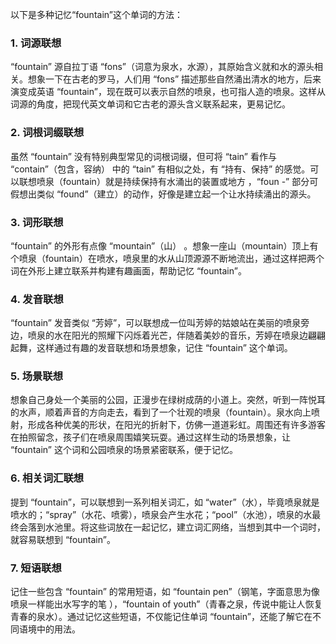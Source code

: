 以下是多种记忆“fountain”这个单词的方法：
### 1. 词源联想
“fountain” 源自拉丁语 “fons”（词意为泉水，水源），其原始含义就和水的源头相关。想象一下在古老的罗马，人们用 “fons” 描述那些自然涌出清水的地方，后来演变成英语 “fountain”，现在既可以表示自然的喷泉，也可指人造的喷泉。这样从词源的角度，把现代英文单词和它古老的源头含义联系起来，更易记忆。 
### 2. 词根词缀联想 
虽然 “fountain” 没有特别典型常见的词根词缀，但可将 “tain” 看作与 “contain”（包含，容纳） 中的 “tain” 有相似之处，有 “持有、保持” 的感觉。可以联想喷泉（fountain）就是持续保持有水涌出的装置或地方 ，“foun -” 部分可假想出类似 “found”（建立）的动作，好像是建立起一个让水持续涌出的源头。 
### 3. 词形联想
“fountain” 的外形有点像 “mountain”（山） 。想象一座山（mountain）顶上有个喷泉（fountain）在喷水，喷泉里的水从山顶源源不断地流出，通过这样把两个词在外形上建立联系并构建有趣画面，帮助记忆 “fountain”。 
### 4. 发音联想
“fountain” 发音类似 “芳婷”，可以联想成一位叫芳婷的姑娘站在美丽的喷泉旁边，喷泉的水在阳光的照耀下闪烁着光芒，伴随着美妙的音乐，芳婷在喷泉边翩翩起舞，这样通过有趣的发音联想和场景想象，记住 “fountain” 这个单词。 
### 5. 场景联想 
想象自己身处一个美丽的公园，正漫步在绿树成荫的小道上。突然，听到一阵悦耳的水声，顺着声音的方向走去，看到了一个壮观的喷泉（fountain）。泉水向上喷射，形成各种优美的形状，在阳光的折射下，仿佛一道道彩虹。周围还有许多游客在拍照留念，孩子们在喷泉周围嬉笑玩耍。通过这样生动的场景想象，让 “fountain” 这个词和公园喷泉的场景紧密联系，便于记忆。 
### 6. 相关词汇联想 
提到 “fountain”，可以联想到一系列相关词汇，如 “water”（水），毕竟喷泉就是喷水的；“spray”（水花、喷雾），喷泉会产生水花；“pool”（水池），喷泉的水最终会落到水池里。将这些词放在一起记忆，建立词汇网络，当想到其中一个词时，就容易联想到 “fountain”。 
### 7. 短语联想 
记住一些包含 “fountain” 的常用短语，如 “fountain pen”（钢笔，字面意思为像喷泉一样能出水写字的笔 ），“fountain of youth”（青春之泉，传说中能让人恢复青春的泉水）。通过记忆这些短语，不仅能记住单词 “fountain”，还能了解它在不同语境中的用法。 